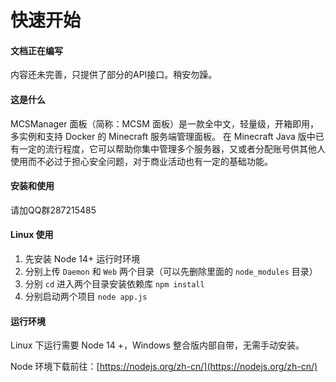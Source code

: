 # 快速开始

#### 文档正在编写

内容还未完善，只提供了部分的API接口。稍安勿躁。

#### 这是什么

MCSManager 面板（简称：MCSM 面板）是一款全中文，轻量级，开箱即用，多实例和支持 Docker 的 Minecraft 服务端管理面板。 在 Minecraft Java 版中已有一定的流行程度，它可以帮助你集中管理多个服务器，又或者分配账号供其他人使用而不必过于担心安全问题，对于商业活动也有一定的基础功能。

#### 安装和使用

请加QQ群287215485

#### Linux 使用

1. 先安装 Node 14+ 运行时环境
2. 分别上传 `Daemon` 和 `Web` 两个目录（可以先删除里面的 `node_modules` 目录）
3. 分别 `cd` 进入两个目录安装依赖库 `npm install`
4. 分别启动两个项目 `node app.js`

#### 运行环境

Linux 下运行需要 Node 14 +，Windows 整合版内部自带，无需手动安装。

Node 环境下载前往：[https://nodejs.org/zh-cn/](https://nodejs.org/zh-cn/)
